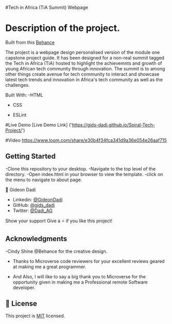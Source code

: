 #Tech in Africa (TiA Summit) Webpage

# Description of the project.

Built from this <a href= "https://www.behance.net/gallery/29845175/CC-Global-Summit-2015"> Behance</a>

The project is a webpage design personalised version of the module one capstone project guide. It has been designed for a non-real summit tagged the Tech in Africa (TiA) hosted to highlight the achievemnts and growth of young African tech community through innovation. The summit is to among other things create avenue for tech community to interact and showcase latest tech trends and innovation in Africa's tech community as well as the challenges.

Built With:
-HTML

- CSS

- ESLint

#Live Demo
[Live Demo Link] ('https://gids-dadi.github.io/Spiral-Tech-Project/')

#Video
https://www.loom.com/share/e30b4f34fca341d9a36e054e26aaf715

## Getting Started

-Clone this repository to your desktop.
-Navigate to the top level of the directory.
-Open index.html in your browser to view the template.
-click on the menu to navigate to about page.

👤 Gideon Dadi

- Linkedin: [@GideonDadi](https://www.linkedin.com/feed/)
- GitHub: [@gids_dadi](https://github.com/gids-dadi)
- Twitter: [@Dadi_AG](https://twitter.com/Dadi_AG)

Show your support
Give a ⭐️ if you like this project!

## Acknowledgments

-Cindy Shine @Behance for the creative design.

- Thanks to Microverse code reviewers for your excellent reviews geared at making me a great programmer.

- And Also, I will like to say a big thank you to Microverse for the opportunity given in making me a Professional remote Software developer.

## 📝 License

This project is [MIT]("./MIT.md") licensed.
